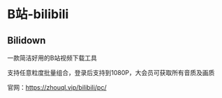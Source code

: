 # B站-bilibili

## Bilidown

一款简洁好用的B站视频下载工具

支持任意粒度批量组合，登录后支持到1080P，大会员可获取所有音质及画质

官网：https://zhouql.vip/bilibili/pc/